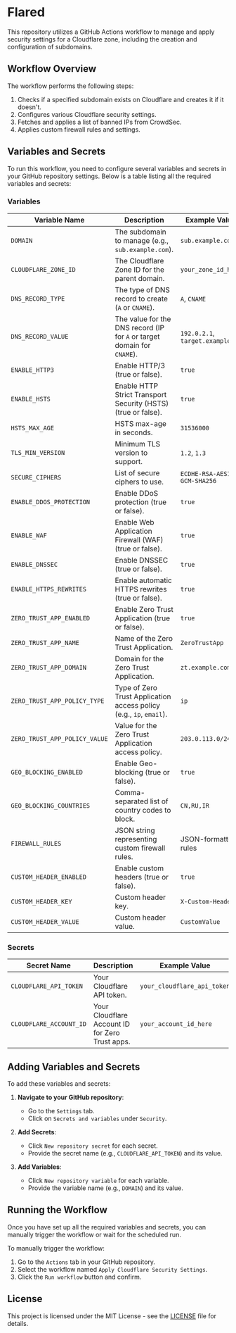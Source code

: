 # Flared

This repository utilizes a GitHub Actions workflow to manage and apply security settings for a Cloudflare zone, including the creation and configuration of subdomains.

## Workflow Overview

The workflow performs the following steps:
1. Checks if a specified subdomain exists on Cloudflare and creates it if it doesn't.
2. Configures various Cloudflare security settings.
3. Fetches and applies a list of banned IPs from CrowdSec.
4. Applies custom firewall rules and settings.

## Variables and Secrets

To run this workflow, you need to configure several variables and secrets in your GitHub repository settings. Below is a table listing all the required variables and secrets:

### Variables

| Variable Name                | Description                                                              | Example Values               |
|------------------------------|--------------------------------------------------------------------------|-------------------------------|
| `DOMAIN`                     | The subdomain to manage (e.g., `sub.example.com`).                       | `sub.example.com`             |
| `CLOUDFLARE_ZONE_ID`         | The Cloudflare Zone ID for the parent domain.                            | `your_zone_id_here`           |
| `DNS_RECORD_TYPE`            | The type of DNS record to create (`A` or `CNAME`).                       | `A`, `CNAME`                  |
| `DNS_RECORD_VALUE`           | The value for the DNS record (IP for `A` or target domain for `CNAME`).  | `192.0.2.1`, `target.example.com` |
| `ENABLE_HTTP3`               | Enable HTTP/3 (true or false).                                           | `true`                        |
| `ENABLE_HSTS`                | Enable HTTP Strict Transport Security (HSTS) (true or false).            | `true`                        |
| `HSTS_MAX_AGE`               | HSTS max-age in seconds.                                                 | `31536000`                    |
| `TLS_MIN_VERSION`            | Minimum TLS version to support.                                          | `1.2`, `1.3`                  |
| `SECURE_CIPHERS`             | List of secure ciphers to use.                                           | `ECDHE-RSA-AES128-GCM-SHA256` |
| `ENABLE_DDOS_PROTECTION`     | Enable DDoS protection (true or false).                                  | `true`                        |
| `ENABLE_WAF`                 | Enable Web Application Firewall (WAF) (true or false).                   | `true`                        |
| `ENABLE_DNSSEC`              | Enable DNSSEC (true or false).                                           | `true`                        |
| `ENABLE_HTTPS_REWRITES`      | Enable automatic HTTPS rewrites (true or false).                         | `true`                        |
| `ZERO_TRUST_APP_ENABLED`     | Enable Zero Trust Application (true or false).                           | `true`                        |
| `ZERO_TRUST_APP_NAME`        | Name of the Zero Trust Application.                                       | `ZeroTrustApp`                |
| `ZERO_TRUST_APP_DOMAIN`      | Domain for the Zero Trust Application.                                    | `zt.example.com`              |
| `ZERO_TRUST_APP_POLICY_TYPE` | Type of Zero Trust Application access policy (e.g., `ip`, `email`).      | `ip`                          |
| `ZERO_TRUST_APP_POLICY_VALUE`| Value for the Zero Trust Application access policy.                      | `203.0.113.0/24`              |
| `GEO_BLOCKING_ENABLED`       | Enable Geo-blocking (true or false).                                     | `true`                        |
| `GEO_BLOCKING_COUNTRIES`     | Comma-separated list of country codes to block.                          | `CN,RU,IR`                    |
| `FIREWALL_RULES`             | JSON string representing custom firewall rules.                          | JSON-formatted rules          |
| `CUSTOM_HEADER_ENABLED`      | Enable custom headers (true or false).                                   | `true`                        |
| `CUSTOM_HEADER_KEY`          | Custom header key.                                                       | `X-Custom-Header`             |
| `CUSTOM_HEADER_VALUE`        | Custom header value.                                                     | `CustomValue`                 |

### Secrets

| Secret Name               | Description                                       | Example Value               |
|---------------------------|---------------------------------------------------|-----------------------------|
| `CLOUDFLARE_API_TOKEN`    | Your Cloudflare API token.                        | `your_cloudflare_api_token` |
| `CLOUDFLARE_ACCOUNT_ID`   | Your Cloudflare Account ID for Zero Trust apps.   | `your_account_id_here`      |

## Adding Variables and Secrets

To add these variables and secrets:

1. **Navigate to your GitHub repository**:
   - Go to the `Settings` tab.
   - Click on `Secrets and variables` under `Security`.

2. **Add Secrets**:
   - Click `New repository secret` for each secret.
   - Provide the secret name (e.g., `CLOUDFLARE_API_TOKEN`) and its value.

3. **Add Variables**:
   - Click `New repository variable` for each variable.
   - Provide the variable name (e.g., `DOMAIN`) and its value.

## Running the Workflow

Once you have set up all the required variables and secrets, you can manually trigger the workflow or wait for the scheduled run.

To manually trigger the workflow:
1. Go to the `Actions` tab in your GitHub repository.
2. Select the workflow named `Apply Cloudflare Security Settings`.
3. Click the `Run workflow` button and confirm.

## License

This project is licensed under the MIT License - see the [LICENSE](LICENSE) file for details.
